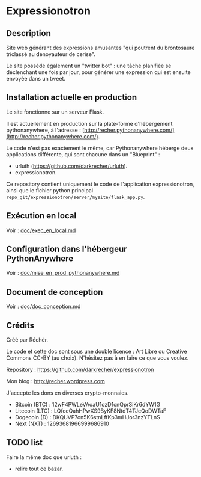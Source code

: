# Expressionotron


## Description

Site web générant des expressions amusantes "qui poutrent du brontosaure triclassé au dénoyauteur de cerise".

Le site possède également un "twitter bot" : une tâche planifiée se déclenchant une fois par jour, pour générer une expression qui est ensuite envoyée dans un tweet.


## Installation actuelle en production

Le site fonctionne sur un serveur Flask.

Il est actuellement en production sur la plate-forme d'hébergement pythonanywhere, à l'adresse : [http://recher.pythonanywhere.com/](http://recher.pythonanywhere.com/).

Le code n'est pas exactement le même, car Pythonanywhere héberge deux applications différente, qui sont chacune dans un "Blueprint" :

 - urluth (https://github.com/darkrecher/urluth).
 - expressionotron.

Ce repository contient uniquement le code de l'application expressionotron, ainsi que le fichier python principal `repo_git/expressionotron/server/mysite/flask_app.py`.


## Exécution en local

Voir : [doc/exec_en_local.md](doc/exec_en_local.md)


## Configuration dans l'hébergeur PythonAnywhere

Voir : [doc/mise_en_prod_pythonanywhere.md](doc/mise_en_prod_pythonanywhere.md)


## Document de conception

Voir : [doc/doc_conception.md](doc/doc_conception.md)


## Crédits

Créé par Réchèr.

Le code et cette doc sont sous une double licence : Art Libre ou Creative Commons CC-BY (au choix). N'hésitez pas à en faire ce que vous voulez.

Repository : https://github.com/darkrecher/expressionotron

Mon blog : http://recher.wordpress.com

J'accepte les dons en diverses crypto-monnaies.

 - Bitcoin (BTC) : 12wF4PWLeVAoaU1ozD1cnQprSiKr6dYW1G
 - Litecoin (LTC) : LQfceQahHPwXS9ByKF8NtdT4TJeQoDWTaF
 - Dogecoin (Ð) : DKQUVP7on5K6stnLffKp3mHJor3nzYTLnS
 - Next (NXT) : 12693681966999686910


## TODO list

Faire la même doc que urluth :

 - relire tout ce bazar.
